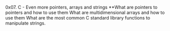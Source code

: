 0x07. C - Even more pointers, arrays and strings
**What are pointers to pointers and how to use them
What are multidimensional arrays and how to use them
What are the most common C standard library functions to manipulate strings.

